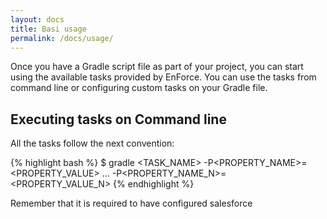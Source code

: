 ```yaml
---
layout: docs
title: Basi usage
permalink: /docs/usage/
---
```


Once you have a Gradle script file as part of your project, you can start using the available tasks provided by EnForce. You can use the tasks from command line or configuring custom tasks on your Gradle file.

## Executing tasks on Command line
All the tasks follow the next convention:

{% highlight bash %}
   $ gradle <TASK_NAME> -P<PROPERTY_NAME>=<PROPERTY_VALUE> ... -P<PROPERTY_NAME_N>=<PROPERTY_VALUE_N>
{% endhighlight %}


Remember that it is required to have configured salesforce

